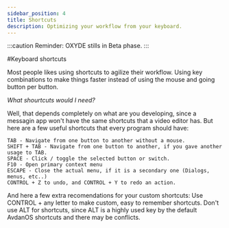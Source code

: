 ```yaml
---
sidebar_position: 4
title: Shortcuts
description: Optimizing your workflow from your keyboard.
---
```


:::caution
Reminder: OXYDE stills in Beta phase.
:::

#Keyboard shortcuts

Most people likes using shortcuts to agilize their workflow. Using key combinations to make things faster instead of using the mouse and going button per button.

_What shourtcuts would I need?_

Well, that depends completely on what are you developing, since a messagin app won't have the same shortcuts that a video editor has.
But here are a few useful shortcuts that every program should have:

```
TAB - Navigate from one button to another without a mouse.
SHIFT + TAB - Navigate from one button to another, if you gave another usage to TAB.
SPACE - Click / toggle the selected button or switch.
F10 - Open primary context menu
ESCAPE - Close the actual menu, if it is a secondary one (Dialogs, menus, etc..)
CONTROL + Z to undo, and CONTROL + Y to redo an action.
```

And here a few extra recomendations for your custom shortcuts:
Use CONTROL + any letter to make custom, easy to remember shortcuts.
Don't use ALT for shortcuts, since ALT is a highly used key by the default AvdanOS shortcuts and there may be conflicts.